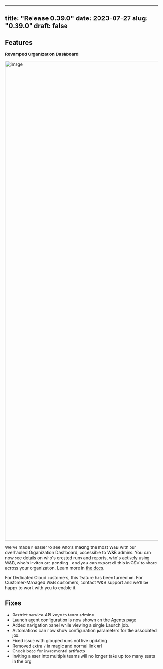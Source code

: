 
---
title: "Release 0.39.0"
date: 2023-07-27
slug: "0.39.0"
draft: false
---

## Features

**Revamped Organization Dashboard**

<img width="1578" alt="image" src="https://github.com/wandb/server/assets/47005026/ecfda350-2fc2-4023-a98c-d8eb67498957">

We've made it easier to see who's making the most W&B with our overhauled Organization Dashboard, accessible to W&B admins.  You can now see details on who's created runs and reports,  who's actively using W&B, who's invites are pending--and you can export all this in CSV to share across your organization.  Learn more in [the docs](https://docs.wandb.ai/guides/hosting/manage-users).

For Dedicated Cloud customers, this feature has been turned on.  For Customer-Managed W&B customers, contact W&B support and we'll be happy to work with you to enable it. 

## Fixes

- Restrict service API keys to team admins
- Launch agent configuration is now shown on the Agents page
- Added navigation panel while viewing a single Launch job.
- Automations can now show configuration parameters for the associated job.
- Fixed issue with grouped runs not live updating
- Removed extra `/` in magic and normal link url
- Check base for incremental artifacts
- Inviting a user into multiple teams will no longer take up too many seats in the org




